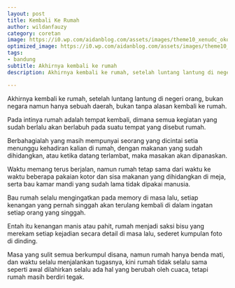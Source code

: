 ```yaml
---
layout: post
title: Kembali Ke Rumah
author: wildanfauzy
category: coretan
image: https://i0.wp.com/aidanblog.com/assets/images/theme10_xenudc_okordd.jpg
optimized_image: https://i0.wp.com/aidanblog.com/assets/images/theme10_xenudc_okordd.jpg
tags:
- bandung
subtitle: Akhirnya kembali ke rumah
description: Akhirnya kembali ke rumah, setelah luntang lantung di negeri orang, bukan negara namun hanya sebuah daerah, bukan tanpa alasan kembali ke rumah. 

---
```

Akhirnya kembali ke rumah, setelah luntang lantung di negeri orang, bukan negara namun hanya sebuah daerah, bukan tanpa alasan kembali ke rumah. 

Pada intinya rumah adalah tempat kembali, dimana semua kegiatan yang sudah berlalu akan berlabuh pada suatu tempat yang disebut rumah. 

Berbahagialah yang masih mempunyai seorang yang dicintai setia menunggu kehadiran kalian di rumah, dengan makanan yang sudah dihidangkan, atau ketika datang terlambat, maka masakan akan dipanaskan. 

Waktu memang terus berjalan, namun rumah tetap sama dari waktu ke waktu beberapa pakaian kotor dan sisa makanan yang dihidangkan di meja, serta bau kamar mandi yang sudah lama tidak dipakai manusia. 

Bau rumah selalu mengingatkan pada memory di masa lalu, setiap kenangan yang pernah singgah akan terulang kembali di dalam ingatan setiap orang yang singgah. 

Entah itu kenangan manis atau pahit, rumah menjadi saksi bisu yang merekam setiap kejadian secara detail di masa lalu, sederet kumpulan foto di dinding. 

Masa yang sulit semua berkumpul disana, namun rumah hanya benda mati, dan waktu selalu menjalankan tugasnya, kini rumah tidak selalu sama seperti awal dilahirkan selalu ada hal yang berubah oleh cuaca, tetapi rumah masih berdiri tegak. 